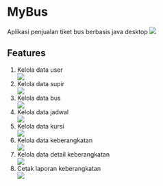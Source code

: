 # MyBus
Aplikasi penjualan tiket bus berbasis java desktop
<img src="https://user-images.githubusercontent.com/30565150/38081322-f637a04c-336d-11e8-8c30-1fe325270651.png">

## Features
<ol>
  <li>Kelola data user</li>
  <img src="https://user-images.githubusercontent.com/30565150/38081362-10c2d382-336e-11e8-9c75-a35a64a8372d.png">
  <li>Kelola data supir</li>
  <img src="https://user-images.githubusercontent.com/30565150/38081434-46438fec-336e-11e8-8081-546953eee3a9.png">
  <li>Kelola data bus</li>
  <img src="https://user-images.githubusercontent.com/30565150/38081690-d24d4c94-336e-11e8-90c8-0bce21456749.png">
  <li>Kelola data jadwal</li>
  <img src="https://user-images.githubusercontent.com/30565150/38081484-5cf6b2d2-336e-11e8-8be7-e8e5e4936950.png">
  <li>Kelola data kursi</li>
  <img src="https://user-images.githubusercontent.com/30565150/38081513-6e6ddd10-336e-11e8-9261-89f194e8776c.png">
  <li>Kelola data keberangkatan</li>
  <img src="https://user-images.githubusercontent.com/30565150/38081516-71dd30e0-336e-11e8-9494-f9bdecc49621.png">
  <li>Kelola data detail keberangkatan</li>
  <img src="https://user-images.githubusercontent.com/30565150/38081529-7687803c-336e-11e8-8e43-954692ac74e4.png">
  <li>Cetak laporan keberangkatan</li>
  <img src="https://user-images.githubusercontent.com/30565150/38081687-ce598648-336e-11e8-9727-a6e8d723b347.png">
</ol>
